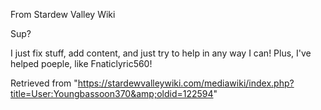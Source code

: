 From Stardew Valley Wiki

Sup?

I just fix stuff, add content, and just try to help in any way I can! Plus, I've helped poeple, like Fnaticlyric560!

Retrieved from "https://stardewvalleywiki.com/mediawiki/index.php?title=User:Youngbassoon370&amp;oldid=122594"